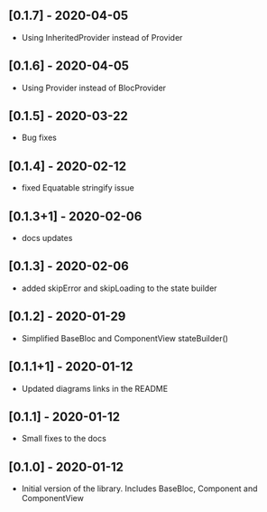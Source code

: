 ## [0.1.7] - 2020-04-05

* Using InheritedProvider instead of Provider

## [0.1.6] - 2020-04-05

* Using Provider instead of BlocProvider

## [0.1.5] - 2020-03-22

* Bug fixes

## [0.1.4] - 2020-02-12

* fixed Equatable stringify issue

## [0.1.3+1] - 2020-02-06

* docs updates

## [0.1.3] - 2020-02-06

* added skipError and skipLoading to the state builder

## [0.1.2] - 2020-01-29

* Simplified BaseBloc and ComponentView stateBuilder()

## [0.1.1+1] - 2020-01-12

* Updated diagrams links in the README

## [0.1.1] - 2020-01-12

* Small fixes to the docs

## [0.1.0] - 2020-01-12

* Initial version of the library. Includes BaseBloc, Component and ComponentView

